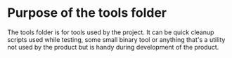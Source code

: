 # Purpose of the tools folder

The tools folder is for tools used by the project.
It can be quick cleanup scripts used while testing, some small binary tool or anything that's a utility not used by the product but is handy during development of the product.
